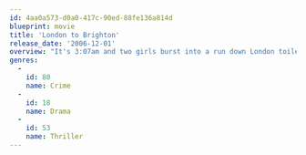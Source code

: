 ```yaml
---
id: 4aa0a573-d0a0-417c-90ed-88fe136a814d
blueprint: movie
title: 'London to Brighton'
release_date: '2006-12-01'
overview: "It's 3:07am and two girls burst into a run down London toilet. Joanne is crying her eyes out and her clothing is ripped. Kelly's face is bruised and starting to swell. Duncan Allen lies in his bathroom bleeding to death. Duncan's son, Stuart, has found his father and wants answers. Derek, Kelly's pimp, needs to find Kelly or it will be him who pays."
genres:
  -
    id: 80
    name: Crime
  -
    id: 18
    name: Drama
  -
    id: 53
    name: Thriller
---
```


